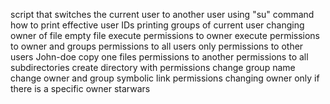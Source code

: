 script that switches the current user to another user using "su" command
how to print effective user IDs
printing groups of current user
changing owner of file
empty file
execute permissions to owner
execute permissions to owner and groups
permissions to all users
only permissions to other users
John-doe
copy one files permissions to another
permissions to all subdirectories
create directory with permissions
change group name
change owner and group
symbolic link permissions
changing owner only if there is a specific owner
starwars
